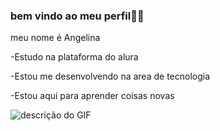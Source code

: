 ### bem vindo ao meu perfil🦇🦇
meu nome é Angelina

-Estudo na plataforma do alura 

-Estou me desenvolvendo na area de tecnologia

-Estou aqui para aprender coisas novas 

![descrição do GIF](https://media1.tenor.com/m/soKwd8Bn0-sAAAAC/the-spectacular-spider-man-spectacular-spider-man.gif)

